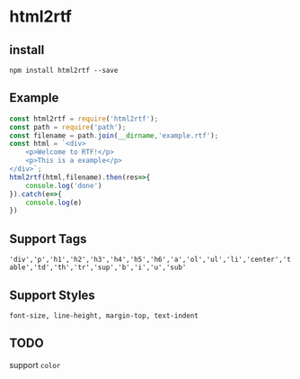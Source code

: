 # html2rtf


## install

`npm install html2rtf --save`

## Example

```javascript
const html2rtf = require('html2rtf');
const path = require('path');
const filename = path.join(__dirname,'example.rtf');
const html = `<div>
    <p>Welcome to RTF!</p>
    <p>This is a example</p>
</div>`;
html2rtf(html,filename).then(res=>{
    console.log('done')
}).catch(e=>{
    console.log(e)
})
```

## Support Tags

`'div','p','h1','h2','h3','h4','h5','h6','a','ol','ul','li','center','table','td','th','tr','sup','b','i','u','sub'`

## Support Styles

`font-size, line-height, margin-top, text-indent`

## TODO

support `color`
